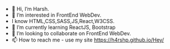 - 👋 Hi, I’m Harsh.
- 👀 I’m interested in FrontEnd WebDev.
-    I know HTML,CSS,SASS,JS,React,W3CSS.
- 🌱 I’m currently learning ReactJS, Bootstrap
- 💞️ I’m looking to collaborate on FrontEnd WebDev.
- 📫 How to reach me - use my site https://h4rshp.github.io/Hey/

<!---
h4rSHp/h4rSHp is a ✨ special ✨ repository because its `README.md` (this file) appears on your GitHub profile.
You can click the Preview link to take a look at your changes.
--->
